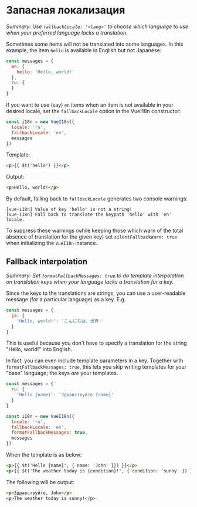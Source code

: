 # Запасная локализация

*Summary: Use `fallbackLocale: '<lang>'` to choose which language to use when your preferred language lacks a translation.*

Sometimes some items will not be translated into some languages.  In this example, the item `hello` is available in English but not Japanese:

```js
const messages = {
  en: {
    hello: 'Hello, world!'
  },
  ru: {
  }
}
```

If you want to use (say) `en` items when an item is not available in your desired locale, set the `fallbackLocale` option in the VueI18n constructor:

```js
const i18n = new VueI18n({
  locale: 'ru',
  fallbackLocale: 'en',
  messages
})
```

Template:

```html
<p>{{ $t('hello') }}</p>
```

Output:

```html
<p>Hello, world!</p>
```

By default, falling back to `fallbackLocale` generates two console warnings:

```console
[vue-i18n] Value of key 'hello' is not a string!
[vue-i18n] Fall back to translate the keypath 'hello' with 'en' locale.
```

To suppress these warnings (while keeping those which warn of the total absence of translation for the given key) set `silentFallbackWarn: true` when initializing the `VueI18n` instance.

## Fallback interpolation

*Summary: Set `formatFallbackMessages: true` to do template interpolation on translation keys when your language lacks a translation for a key.*

Since the keys to the translations are strings, you can use a user-readable message (for a particular language) as a key.
E.g.

```javascript
const messages = {
  ja: {
    'Hello, world!': 'こんにちは、世界!'
  }
}
```

This is useful because you don't have to specify a translation for the string "Hello, world!" into English.

In fact, you can even include template parameters in a key.  Together with `formatFallbackMessages: true`, this lets you skip writing templates for your "base" language; the keys *are* your templates.

```javascript
const messages = {
  ru: {
    'Hello {name}': 'Здравствуйте {name}'
  }
}

const i18n = new VueI18n({
  locale: 'ru',
  fallbackLocale: 'en',
  formatFallbackMessages: true,
  messages
})
```

When the template is as below:

```html
<p>{{ $t('Hello {name}', { name: 'John' }}) }}</p>
<p>{{ $t('The weather today is {condition}!', { condition: 'sunny' }) }}</p>
```

The following will be output:

```html
<p>Здравствуйте, John</p>
<p>The weather today is sunny!</p>
```
